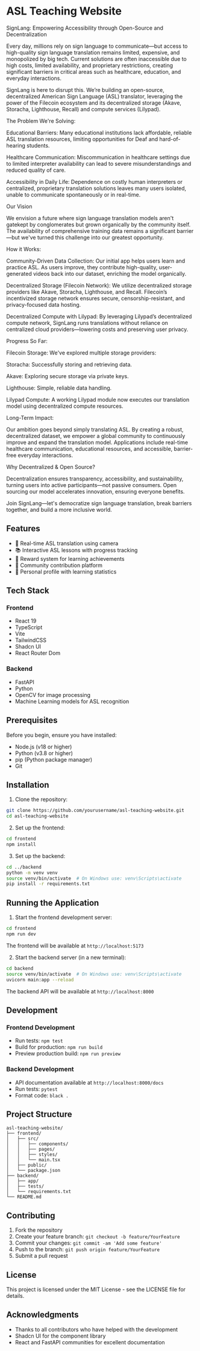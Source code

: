 # ASL Teaching Website

SignLang: Empowering Accessibility through Open-Source and Decentralization

Every day, millions rely on sign language to communicate—but access to high-quality sign language translation remains limited, expensive, and monopolized by big tech. Current solutions are often inaccessible due to high costs, limited availability, and proprietary restrictions, creating significant barriers in critical areas such as healthcare, education, and everyday interactions.

SignLang is here to disrupt this. We’re building an open-source, decentralized American Sign Language (ASL) translator, leveraging the power of the Filecoin ecosystem and its decentralized storage (Akave, Storacha, Lighthouse, Recall) and compute services (Lilypad).

The Problem We're Solving:

Educational Barriers: Many educational institutions lack affordable, reliable ASL translation resources, limiting opportunities for Deaf and hard-of-hearing students.

Healthcare Communication: Miscommunication in healthcare settings due to limited interpreter availability can lead to severe misunderstandings and reduced quality of care.

Accessibility in Daily Life: Dependence on costly human interpreters or centralized, proprietary translation solutions leaves many users isolated, unable to communicate spontaneously or in real-time.

Our Vision

We envision a future where sign language translation models aren't gatekept by conglomerates but grown organically by the community itself. The availability of comprehensive training data remains a significant barrier—but we've turned this challenge into our greatest opportunity.

How it Works:

Community-Driven Data Collection: Our initial app helps users learn and practice ASL. As users improve, they contribute high-quality, user-generated videos back into our dataset, enriching the model organically.

Decentralized Storage (Filecoin Network): We utilize decentralized storage providers like Akave, Storacha, Lighthouse, and Recall. Filecoin’s incentivized storage network ensures secure, censorship-resistant, and privacy-focused data hosting.

Decentralized Compute with Lilypad: By leveraging Lilypad’s decentralized compute network, SignLang runs translations without reliance on centralized cloud providers—lowering costs and preserving user privacy.

Progress So Far:

Filecoin Storage: We've explored multiple storage providers:

Storacha: Successfully storing and retrieving data.

Akave: Exploring secure storage via private keys.

Lighthouse: Simple, reliable data handling.

Lilypad Compute: A working Lilypad module now executes our translation model using decentralized compute resources.

Long-Term Impact:

Our ambition goes beyond simply translating ASL. By creating a robust, decentralized dataset, we empower a global community to continuously improve and expand the translation model. Applications include real-time healthcare communication, educational resources, and accessible, barrier-free everyday interactions.

Why Decentralized & Open Source?

Decentralization ensures transparency, accessibility, and sustainability, turning users into active participants—not passive consumers. Open sourcing our model accelerates innovation, ensuring everyone benefits.

Join SignLang—let's democratize sign language translation, break barriers together, and build a more inclusive world.

## Features

- 🎥 Real-time ASL translation using camera
- 📚 Interactive ASL lessons with progress tracking
- 🌟 Reward system for learning achievements
- 🤝 Community contribution platform
- 👤 Personal profile with learning statistics

## Tech Stack

### Frontend

- React 19
- TypeScript
- Vite
- TailwindCSS
- Shadcn UI
- React Router Dom

### Backend

- FastAPI
- Python
- OpenCV for image processing
- Machine Learning models for ASL recognition

## Prerequisites

Before you begin, ensure you have installed:

- Node.js (v18 or higher)
- Python (v3.8 or higher)
- pip (Python package manager)
- Git

## Installation

1. Clone the repository:

```bash
git clone https://github.com/yourusername/asl-teaching-website.git
cd asl-teaching-website
```

2. Set up the frontend:

```bash
cd frontend
npm install
```

3. Set up the backend:

```bash
cd ../backend
python -m venv venv
source venv/bin/activate  # On Windows use: venv\Scripts\activate
pip install -r requirements.txt
```

## Running the Application

1. Start the frontend development server:

```bash
cd frontend
npm run dev
```

The frontend will be available at `http://localhost:5173`

2. Start the backend server (in a new terminal):

```bash
cd backend
source venv/bin/activate  # On Windows use: venv\Scripts\activate
uvicorn main:app --reload
```

The backend API will be available at `http://localhost:8000`

## Development

### Frontend Development

- Run tests: `npm test`
- Build for production: `npm run build`
- Preview production build: `npm run preview`

### Backend Development

- API documentation available at `http://localhost:8000/docs`
- Run tests: `pytest`
- Format code: `black .`

## Project Structure

```
asl-teaching-website/
├── frontend/
│   ├── src/
│   │   ├── components/
│   │   ├── pages/
│   │   ├── styles/
│   │   └── main.tsx
│   ├── public/
│   └── package.json
├── backend/
│   ├── app/
│   ├── tests/
│   └── requirements.txt
└── README.md
```

## Contributing

1. Fork the repository
2. Create your feature branch: `git checkout -b feature/YourFeature`
3. Commit your changes: `git commit -am 'Add some feature'`
4. Push to the branch: `git push origin feature/YourFeature`
5. Submit a pull request

## License

This project is licensed under the MIT License - see the LICENSE file for details.

## Acknowledgments

- Thanks to all contributors who have helped with the development
- Shadcn UI for the component library
- React and FastAPI communities for excellent documentation
